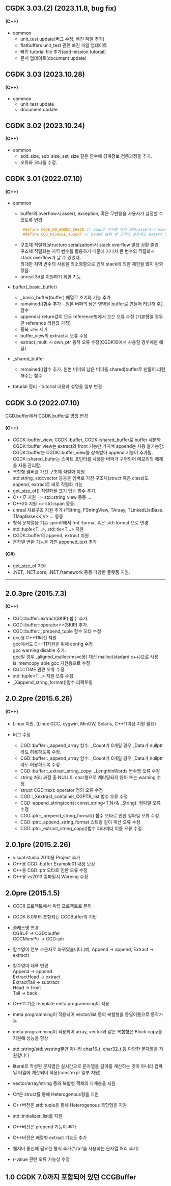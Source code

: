 ## CGDK 3.03.(2) (2023.11.8, bug fix)
   #### (C++)
   * common
     - unit_test update(버그 수정, 빠진 파일 추가)
     - flatbuffers unit_test 관련 빠진 파일 업데이트
     - 빠진 tutorial file 추가(add mission tutorial)
     - 문서 업데이트(document update)

## CGDK 3.03 (2023.10.28)
   #### (C++)
   * common
     - unit_test update
     - document update

## CGDK 3.02 (2023.10.24)
   #### (C++)
   * common
     - add_size, sub_size, set_size 같은 함수에 경계정보 검증과정을 추가.
     - 오류와 오타를 수정.

## CGDK 3.01 (2022.07.10)
   #### (C++)
   * common
     - buffer의 overflow시 assert, exception, 혹은 무반응을 사용자가 설정할 수 있도록 변경<br>
        ``` C++
         #define CGDK_NO_BOUND_CHECK // bound 검사를 하지 않음(assert나 exception 던지지 않음)<br>
         #define CGD_DISABLE_ASSERT // bound 범위 밖 조작의 경우에도 assert 발생를 발생하지 않고 (Debug 모드일 때만 해당) 그냥 예외를 바로 짐.<br>
        ```
     - 구조체 직렬화(structure serialzation)시 stack overflow 발생 상황 줄임.<br>
      구조체 직렬화는 지역 변수를 활용하기 때문에 지나치 큰 변수의 직렬화시 stack overflow가 날 수 있었다.<br>
      최대한 지역 변수의 사용을 최소화함으로 인해 stack에 의한 제한을 많이 완화 했음.<br>
     - unreal 3d를 지원하기 위한 기능.

   * buffer(_basic_buffer)
     - _basic_buffer(buffer) 배열로 초기화 기능 추가<br>
     - ramained()함수 추가 - 원본 버퍼의 남은 영역을 buffer로 만들어 리턴해 주는 함수<br>
     - append시 return값이 모두 reference형에서 오는 오류 수정 (기본형일 경우만 reference 리턴값 가짐)<br>
     - 중복 코드 제거<br>
     - buffer_view의 extract시 오류 수정<br>
     - extract_multi 시 own_ptr<T> 동작 오류 수정(CGDK10에서 사용할 경우에만 해당)<br>
   * _shared_buffer
     - remained()함수 추가. 원본 버퍼의 남은 버퍼를 shared)buffer로 만들어 리턴해주는 함수<br>

   * toturial 정리
    - tutorial 내용과 설명을 일부 변경<br>

## CGDK 3.0 (2022.07.10)
   CGD.buffer에서 CGDK.buffer로 명칭 변경<br>
   #### (C++)
   - CGDK::buffer_view, CGDK::buffer, CGDK::shared_buffer로 buffer 세분화<br>
     CGDK::buffer_view는 extract<T>와 front<T> 기능만 가지며 append<T>는 사용 불가능함.<br>
     CGDK::buffer는 CGDK::buffer_view를 상속받아 append<T> 기능이 추가됨. <br>
     CGDK::shared_bufer는 스마트 포인터를 사용한 버퍼가 구현되어 메모리의 해제를 자동 관리함.<br>
   - 복합형 멤버를 가진 구조체 직렬화 지원<br>
     std:string, std::vector<T> 등등을 멤버로 가진 구조체(struct 혹은 class)도 append<T>, extract<T>로 바로 직렬화 가능<br>
   - get_size_of<T>() 직렬화될 크기 업는 함수 추가.<br>
   - C++17 지원 => std::string_view 등등 ...<br>
   - C++20 지원 => std::span<T> 등등...<br>
   - unreal 자료구조 지원 추가 (FString, FStringView, TAraay<T>, TLinkedListBase<T>. TMapBase<K,V> ... 등등<br>
   - 형식 문자열을 기존 sprintf에서 fmt::format 혹은 std::format 으로 변경<br>
   - std::tuple<T...>, std::tie<T...> 지원<br>
   - CGDK::buffer의 append, extract 지원<br>
   - 문자열 변환 기능을 가진 appened_text<T> 추가<br>

   #### (C#) 
   - get_size_of<T> 지원<br>
   - .NET, .NET.core, .NET.framework 등등 다양한 플랫폼 지원.<br>

-------------------------------------------------------------------------------------
## 2.0.3pre (2015.7.3)
   #### (C++)
   - CGD::buffer::extract(SKIP) 함수 추가.<br>
   - CGD::buffer::operator>>(SKIP) 추가.<br>
   - CGD::buffer::_prepend_tuple 함수 오타 수정<br>
   - gcc용 C++11버전 지원<br>
     gcc에서도 C++11지원을 위해 config 수정<br>
     gcc warning disable 추가.<br>
     gcc일 경우 _aligned_malloc(msvc용) 대신 malloc(stadard c++)으로 사용<br>
     is_memcopy_able gcc 지원용으로 수정<br>
   - CGD::TIME 관련 오류 수정<br>
   - std::tuple<T...> 지원 오류 수정<br>
   - _Xappend_string_format()함수 리펙토링<br>

## 2.0.2pre (2015.6.26)
   #### (C++)
   - Linux 지원. (Linux GCC, cygwin, MinGW, Solaris,  C++11이상 지원 필요)<br>

   - 버그 수정<br>
     - CGD::buffer::_append_array 함수: _Count가 0개일 경우 _Data가 nullptr라도 허용하도록 수정.<br>
     - CGD::buffer::_append_array 함수: _Count가 0개일 경우 _Data가 nullptr라도 허용하도록 수정.<br>
     - CGD::buffer::_extract_string_copy: _LengthInWords 변수명 오류 수정<br>
     - string 처리 과정 중 NULL이 char형으로 캐티팅되지 않아 뜨는 warning 수정.<br>
     - struct CGD::text<T>: operator 정의 오류 수정<br>
     - CGD::_Xextract_container_CGPTR_list 함수 오류 수정<br>
     - CGD::append_string(const const_string<T,N>& _String): 컴파일 오류 수정<br>
     - CGD::ptr::_prepend_string_format() 함수 오타로 인한 컴파일 오류 수정.<br>
     - CGD::ptr::_append_string_format 스트링 길이 계산 오류 수정<br>
     - CGD::ptr::_extract_string_copy()함수 파라미터 이름 오류 수정.<br>

## 2.0.1pre (2015.2.26)
   - visual studio 2010용 Project 추가<br>
   - C++용 CGD::buffer Example01 내용 보강<br>
   - C++용 CGD::ptr 오타로 인한 오류 수정<br>
   - C++용 vs2013 컴파일시 Warning 수정<br>

## 2.0pre (2015.1.5) 
   - CGCII 프로젝트에서 독립 프로젝트로 분리<br>
   - CGDK 8.0부터 포함되는 CCGBuffer의 기반<br>
   - 클래스명 변경<br>
     CGBUF     -> CGD::buffer <br>
     CCGMemPtr -> CGD::ptr<br>

   - 함수명이 전부 소문자로 바뀌었습니다.(예, Append -> append, Extract -> extract)<br>
   - 함수명이 대폭 변경<br>
       Append<T>      -> append<T><br>
       ExtractHead<T> -> extract<T><br>
       ExtractTail<T> -> subtract<T><br>
       Head<T>        -> front<T><br>
       Tail<T>        -> back<T><br>

   - C++11 기준 template meta programming이 적용<br>
   - meta programming이 적용되어 vector/list 등의 복합형을 동일이름으로 동작가능<br>
   - meta programming이 적용되어 array, vector<T>와 같은 복합형은 Block copy를 지원해 성능을 향상<br>
   - std::string/std::wstring뿐만 아니라 char16_t, char32_t 등 다양한 문자열을 지원합니다<br>
   - literal로 작성된 문자열은 실시간으로 문자열을 길이를 계산하는 것이 아니라 컴파일 타임에 계산되어 적용(constexpr 일부 지원)<br>
   - vector/array/string 등의 복합형 객체의 다계층을 지원<br>
   - C#은 struct를 통해 Heterogenous형을 지원<br>
   - C++버전은 std::tuple을 통해 Heterogenous 복합형을 지원<br>
   - std::initializer_list를 지원<br>
   - C++버전은 prepend 기능이 추가<br>
   - C++버전은 배열형 extract 기능도 추가<br>
   - 웹서버 통신에 필요한 형식 추가('\r\n'을 사용하는 문자열 처리 추가)<br>
   - r-value 관련 오류 가능성 수정<br>

## 1.0   CGDK 7.0까지 포함되어 있던 CCGBuffer